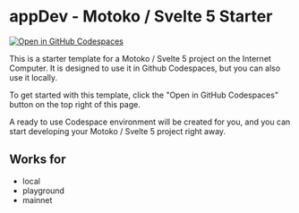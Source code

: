 # appDev - Motoko / Svelte 5 Starter

<a href='https://codespaces.new/samlinux/appDev-motoko'>
  <img src='https://github.com/codespaces/badge.svg' alt='Open in GitHub Codespaces' style='max-width: 100%;'>
</a>

This is a starter template for a Motoko / Svelte 5 project on the Internet Computer. It is designed to use it in Github Codespaces, but you can also use it locally.

To get started with this template, click the "Open in GitHub Codespaces" button on the top right of this page.

A ready to use Codespace environment will be created for you, and you can start developing your Motoko / Svelte 5 project right away.

## Works for
- local
- playground
- mainnet